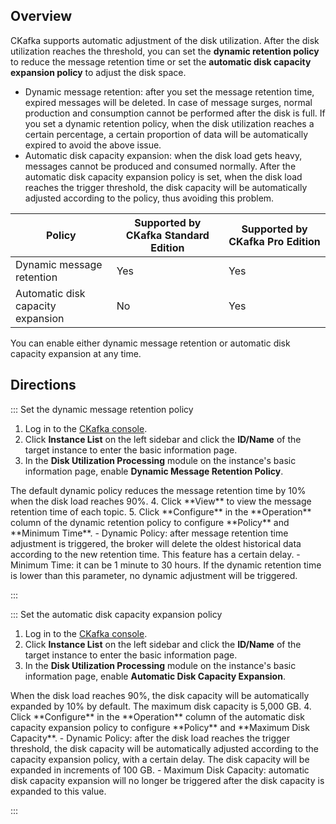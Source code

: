 ## Overview

CKafka supports automatic adjustment of the disk utilization. After the disk utilization reaches the threshold, you can set the **dynamic retention policy** to reduce the message retention time or set the **automatic disk capacity expansion policy** to adjust the disk space.
- Dynamic message retention: after you set the message retention time, expired messages will be deleted. In case of message surges, normal production and consumption cannot be performed after the disk is full. If you set a dynamic retention policy, when the disk utilization reaches a certain percentage, a certain proportion of data will be automatically expired to avoid the above issue.
- Automatic disk capacity expansion: when the disk load gets heavy, messages cannot be produced and consumed normally. After the automatic disk capacity expansion policy is set, when the disk load reaches the trigger threshold, the disk capacity will be automatically adjusted according to the policy, thus avoiding this problem.

| Policy     | Supported by CKafka Standard Edition | Supported by CKafka Pro Edition |
| ------------ | --------------------- | --------------------- |
| Dynamic message retention | Yes                    | Yes                    |
| Automatic disk capacity expansion | No                    | Yes                    |



<dx-alert infotype="explain" title="">
You can enable either dynamic message retention or automatic disk capacity expansion at any time.
</dx-alert>



## Directions

<dx-tabs>

::: Set the dynamic message retention policy

1. Log in to the [CKafka console](https://console.cloud.tencent.com/ckafka).
2. Click **Instance List** on the left sidebar and click the **ID/Name** of the target instance to enter the basic information page.
3. In the **Disk Utilization Processing** module on the instance's basic information page, enable **Dynamic Message Retention Policy**.
<dx-alert infotype="explain" title="">
The default dynamic policy reduces the message retention time by 10% when the disk load reaches 90%.
</dx-alert>
4. Click **View** to view the message retention time of each topic.
5. Click **Configure** in the **Operation** column of the dynamic retention policy to configure **Policy** and **Minimum Time**.
   - Dynamic Policy: after message retention time adjustment is triggered, the broker will delete the oldest historical data according to the new retention time. This feature has a certain delay.
   - Minimum Time: it can be 1 minute to 30 hours. If the dynamic retention time is lower than this parameter, no dynamic adjustment will be triggered.

:::

::: Set the automatic disk capacity expansion policy

1. Log in to the [CKafka console](https://console.cloud.tencent.com/ckafka).
2. Click **Instance List** on the left sidebar and click the **ID/Name** of the target instance to enter the basic information page.
3. In the **Disk Utilization Processing** module on the instance's basic information page, enable **Automatic Disk Capacity Expansion**.
<dx-alert infotype="explain" title="">
When the disk load reaches 90%, the disk capacity will be automatically expanded by 10% by default. The maximum disk capacity is 5,000 GB.
</dx-alert>
4. Click **Configure** in the **Operation** column of the automatic disk capacity expansion policy to configure **Policy** and **Maximum Disk Capacity**.
   - Dynamic Policy: after the disk load reaches the trigger threshold, the disk capacity will be automatically adjusted according to the capacity expansion policy, with a certain delay.
<dx-alert infotype="explain" title="">
The disk capacity will be expanded in increments of 100 GB.
</dx-alert>
   - Maximum Disk Capacity: automatic disk capacity expansion will no longer be triggered after the disk capacity is expanded to this value.

:::
</dx-tabs>
